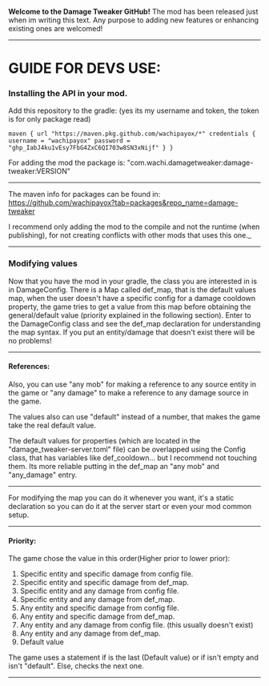 **Welcome to the Damage Tweaker GitHub!**
The mod has been released just when im writing this text. Any purpose to adding new features or enhancing existing ones
are welcomed!

-----
# GUIDE FOR DEVS USE:

### Installing the API in your mod.

Add this repository to the gradle: (yes its my username and token, the token is for only package read)

`
maven {
url "https://maven.pkg.github.com/wachipayox/*"
credentials {
            username = "wachipayox"
            password = "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"
        }
}
`

For adding the mod the package is:
"com.wachi.damagetweaker:damage-tweaker:VERSION"

---
The maven info for packages can be found in:
https://github.com/wachipayox?tab=packages&repo_name=damage-tweaker


I recommend only adding the mod to the compile and not the runtime (when publishing),
for not creating conflicts with other mods that uses this one._

---
### Modifying values

Now that you have the mod in your gradle, the class you are interested in is in DamageConfig.
There is a Map called def_map, that is the default values map, when the user doesn't have a specific config for a damage
cooldown property, the game tries to get a value from this map before obtaining the general/default value (priority explained in
the following section). Enter to the DamageConfig class and see the def_map declaration for understanding the map syntax.
If you put an entity/damage that doesn't exist there will be no problems!

----------

#### **References:** 
Also, you can use "any mob" for making a reference to any source entity in the game or "any damage" to make a reference to
any damage source in the game.

The values also can use "default" instead of a number, that makes the game take the real default value.

The default values for properties (which are located in the "damage_tweaker-server.toml" file) can be overlapped using the Config class, that
has variables like def_cooldown... but I recommend not touching them. Its more reliable putting in the def_map an "any mob" and "any_damage" entry.

-----

For modifying the map you can do it whenever you want, it's a static declaration so you can do it at the server start or even
your mod common setup.

----------

#### **Priority:**
The game chose the value in this order(Higher prior to lower prior):
1. Specific entity and specific damage from config file.
2. Specific entity and specific damage from def_map.
3. Specific entity and any damage from config file.
4. Specific entity and any damage from def_map.
5. Any entity and specific damage from config file.
6. Any entity and specific damage from def_map.
7. Any entity and any damage from config file. (this usually doesn't exist)
8. Any entity and any damage from def_map.
9. Default value

The game uses a statement if is the last (Default value) or if isn't empty and isn't "default". Else, checks the next one.

-----
